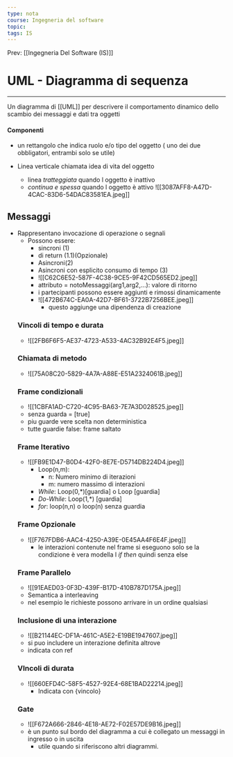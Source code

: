 ```yaml
---
type: nota
course: Ingegneria del software
topic: 
tags: IS
---
```


Prev: [[Ingegneria Del Software (IS)]]

# UML - Diagramma di sequenza
---

Un diagramma di [[UML]] per descrivere il comportamento dinamico dello scambio dei messaggi e dati tra oggetti 

#### Componenti
- un rettangolo che indica ruolo e/o tipo del oggetto ( uno dei due obbligatori, entrambi solo se utile)

- Linea verticale chiamata idea di vita del oggetto
	- linea _tratteggiata_ quando l oggetto è inattivo
	- _continua e spessa_ quando l oggetto è attivo
![[3087AFF8-A47D-4CAC-83D6-54DAC83581EA.jpeg]]
##  Messaggi
- Rappresentano invocazione di operazione o segnali 
	- Possono essere:
		- sincroni (1)
		- di return  (1.1)(Opzionale)
		- Asincroni(2)
		- Asincroni con esplicito consumo di tempo (3) 
		- ![[C62C6E52-587F-4C38-9CE5-9F42CD565ED2.jpeg]]
		- attributo = notoMessaggi(arg1,arg2,…): valore di ritorno
		- i partecipanti possono essere aggiunti e rimossi dinamicamente 
		- ![[472B674C-EA0A-42D7-BF61-3722B7256BEE.jpeg]]
			- questo aggiunge una dipendenza di creazione 
	### Vincoli di tempo e durata
	- ![[2FB6F6F5-AE37-4723-A533-4AC32B92E4F5.jpeg]]
	### Chiamata di metodo 
	- ![[75A08C20-5829-4A7A-A88E-E51A2324061B.jpeg]]
	### Frame condizionali 
	- ![[1CBFA1AD-C720-4C95-BA63-7E7A3D028525.jpeg]]
	- senza guarda = \[true\]
	- piu guarde vere scelta non deterministica
	- tutte guardie false: frame saltato
	### Frame Iterativo 
	- ![[FB9E1D47-B0D4-42F0-8E7E-D5714DB224D4.jpeg]]
		- Loop(n,m): 
			- n: Numero minimo di iterazioni
			- m: numero massimo di interazioni
		- _While_: Loop(0,\*)\[guardia\] o Loop \[guardia\] 
		- _Do-While_: Loop(1,\*) \[guardia\]
		- _for_: loop(n,n) o loop(n) senza guardia
	### Frame Opzionale 
	- ![[F767FDB6-AAC4-4250-A39E-0E45AA4F6E4F.jpeg]]
		- le interazioni contenute nel frame si eseguono solo se la condizione è vera modella l _if then_ quindi senza else
	### Frame Parallelo 
	- ![[91EAED03-0F3D-439F-B17D-410B787D175A.jpeg]]
	- Semantica a interleaving
	- nel esempio le richieste possono arrivare in un ordine qualsiasi 
	### Inclusione di una interazione 
	- ![[B21144EC-DF1A-461C-A5E2-E19BE1947607.jpeg]]
	- si puo includere un interazione definita altrove
	- indicata con ref
	 ### VIncoli di durata
	- ![[660EFD4C-58F5-4527-92E4-68E1BAD22214.jpeg]]
		- Indicata con {vincolo}
	### Gate
	- ![[F672A666-2846-4E18-AE72-F02E57DE9B16.jpeg]]
	- è un punto sul bordo del diagramma a cui è collegato un messaggi in ingresso o in uscita
		- utile quando si riferiscono altri diagrammi.
				

